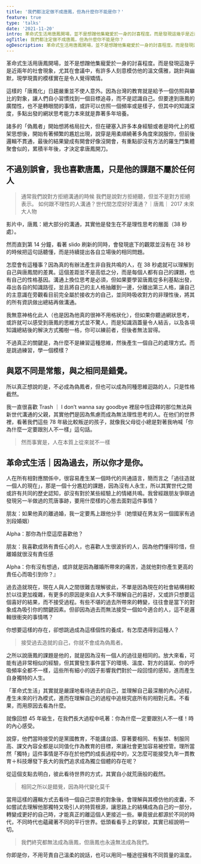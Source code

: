 ```yaml
---
title: '我們都注定做不成唐鳳，但為什麼你不能是你？'
feature: true
type: 'talks'
date: '2021-11-20'
intro: 革命式生活用唐鳳開場，並不是想蹭他集寵愛於一身的討喜程度。而是發現這幾乎是近兩年的社會現象，尤其在會議中，有許多人刻意模仿他的溫文儒雅，跳針與幽默，現學現賣的模樣實在是令人覺得矯情。
ogTitle: 我們都注定做不成唐鳳，但為什麼你不能是你？
ogDescription: 革命式生活用唐鳳開場，並不是想蹭他集寵愛於一身的討喜程度。而是發現這幾乎是近兩年的社會現象，尤其在會議中，有許多人刻意模仿他的溫文儒雅，跳針與幽默，現學現賣的模樣實在是令人覺得矯情。
---
```


革命式生活用唐鳳開場，並不是想蹭他集寵愛於一身的討喜程度。而是發現這幾乎是近兩年的社會現象，尤其在會議中，有許多人刻意模仿他的溫文儒雅，跳針與幽默，現學現賣的模樣實在是令人覺得矯情。

這樣的「唐鳳化」日趨嚴重並不使人意外。因為台灣的教育就是給予一個仿照與攀比的對象，讓人們自小習慣找到一個目標追尋，而不是認識自己。但要達到唐鳳的廣闊性，也不是轉眼間的事情，或許可以仿照一個頻率或是樣子，但其中的知識深度，多點出發的網狀思考能力本來就是靠著多年培養。

諸多的「偽鳳者」開始想將格局拉大，但在硬塞入許多本身經驗或者是時代上的框架思想後，開始有著頻繁的尷尬出現，說穿是用柔順繞著多角度來說服你，但前後邏輯不貫通，最後的結果變成有開會好像沒開會，有重點卻沒有方法的羅生門集體聚會似的，累積半年後，才決定拿唐鳳開刀。

## 不過別誤會，我也喜歡唐鳳，只是他的課題不屬於任何人

> 通常我們說對方拒絕溝通的時候
> 我們是說對方拒絕聽，但並不是對方拒絕表示。
> 如何跟不理性的人溝通？世代間怎麼好好溝通？｜唐鳳｜ 2017 未來大人物

影片中，唐鳳：絕大部分的溝通，其實他是發生在不是理性思考的層面（38 秒處）。

然而直到第 14 分鐘，看著 slido 刷新的同時，會發現底下的觀眾並沒有在 38 秒的時候把這句話聽懂，而是持續提出各自立場後的相同問題。

怎麼會有這種事？因為真的有辦法產生非自我共鳴的人，在 38 秒處就可以理解到自己與唐鳳間的差異。這個差距並不是高低之分，而是每個人都有自己的課題，也有自己的性格基因。溝通上換位思考是必須，但如果要學習唐鳳從多利基點出發，尋出各自的知識路徑，並且將自己的主人格抽離到一邊，分離出第三人格，讓自己的主意識在旁觀看目前完全屬於接收方的自己，並同時吸收對方的非理性後，將其的所有資訊做出總結再做溝通。

我無意神格化此人（也是因為他真的很神不用格狀化），但如果你聽過網狀思考，或許就可以感受到唐鳳的思維方式並不驚人，而是知識涵蓋量令人結舌，以及各項知識總結後的解決方式獨樹一格，你可以練前者，但後者無法習得。

不過真正的關鍵是，為什麼不是練習這種思維，然後產生一個自己的處理方式。而是跳過練習，學一個模樣？

## 與眾不同是常態，與之相同是錯覺。

所以真正想說的是，不必成為偽鳳者，但也可以成為同種思維迴路的人，只是性格截然。

我一直很喜歡 Trash ｜ I don’t wanna say goodbye 裡屈中恆詮釋的那位無法與新世代溝通的父親，其實他們是因為焦慮而成為無法理性思考的人。在他们的世界裡，看著我們這些 78 年級比較叛逆的孩子，就像我父母從小總是對著我吶喊「你為什麼一定要跟別人不一樣」這句話。

> 然而事實是，人在本質上從來就不一樣

## 革命式生活｜因為過去，所以你才是你。

人在所有相對應關係中，很容易產生某一個時代的共通語言，簡而言之「過往造就一個人的現在」，那是一個十分尷尬的課題，因為沒有人永生，所以其實世代之間或許有共同的歷史認知，卻沒有對於某些經驗上的情緒共鳴。我曾經跟朋友爭辯過發現另一半做過的荒唐事跡，要用什麼樣的心態去面對這件事情？

朋友：如果他真的離過婚，我一定要馬上跟他分手（她懷疑在男友另一個國家有過別段婚姻）

Alpha：那你為什麼這麼喜歡他？

朋友：我喜歡成熟有責任心的人，也喜歡人生很波折的人，因為他們懂得珍惜，但離婚就很沒有責任感

Alpha：你有沒有想過，或許就是因為離婚所帶來的痛苦，造就他對你產生更高的責任心而吸引到你？』

過去造就現在，現在人與人之間很難去理解彼此，不單是因為現在的社會結構相較於以往更加複雜，有更多的原因是來自人大多不理解自己的喜好，又或許只想要這個喜好的結果，而不接受過程。有些不堪的過去所帶來的轉變，往往會是當下的對象成為吸引你的關鍵因素。但卻因為過去而無法接受一個如今適合的人，這不是邏輯很衝突的事情嗎？

你想要這樣的存在，卻想跳過成為這樣個性的養成，有怎麼遇得到這種人？

> 接受過去造就的自己，你就不會成為偽鳳者。

之所以說唐鳳的課題是他的，就是因為沒有一個人的過往是相同的。放大來看，可能有過非常相似的經驗，但其實發生事件當下的環境、溫度、對方的語氣、你的呼吸頻率全都不一樣，這些所有細小的因子影響我們對於一段回憶的感知，進而產生自身獨特的人生。

「革命式生活」其實就是嚴謹地看待過去的自己，並理解自己最深層的內心過程，產生未來的行為模式，進而在理解自己的過程中追根究底所有的相對元素。不看果，而用原因去看為什麼。

就像回想 45 年級生，在我們長大過程中吼著：你為什麼一定要跟別人不一樣！時的內心感受。

說穿，他們當時接受的是黨國教育，不能講台語、穿著要相同、有髮禁、制服同高、課文內容全都是以同值化作為教育的目標，來讓社會更加容易被控管。理所當然「獨特」這件事情是不存在於他們的成長過程中的，又怎麼可能接受九年一貫教育＋科技爆發下長大的我們追求成為獨立個體的存在呢？

從這個支點去明白，彼此看待世界的方式，其實自小就荒唐般的截然。

> 相同之所以是錯覺，因為時代變化莫千

當用這樣的邏輯方式去看待一個自己崇景的對象後，會理解與其模仿他的皮囊，不如嘗試去理解他那獨特又吸引人的特質根源，讓思路上的結構成為自己的一部分，轉變成更好的自己時，才能真正的離這個人更接近一些。畢竟彼此都源於不同的時代，不同時代也蘊藏著不同的平行世界。低頭看看手上的掌紋，其實已經說明一切。

> 我們終究都無法成為唐鳳，但唐鳳也永遠無法成為我們。

你即是你，不用苛責自己溫柔的說話，也可以用同一種途徑擁有不同質量的溫度。
